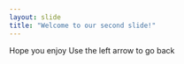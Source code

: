 ```yaml
---
layout: slide
title: "Welcome to our second slide!"
---
```

Hope you enjoy
Use the left arrow to go back
